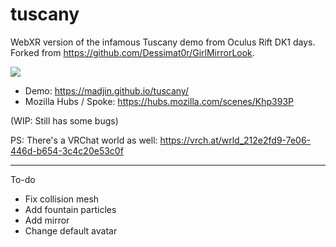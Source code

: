 # tuscany

WebXR version of the infamous Tuscany demo from Oculus Rift DK1 days. Forked from <https://github.com/Dessimat0r/GirlMirrorLook>.

![](https://i.imgur.com/NvGFuVv.jpg)

- Demo: https://madjin.github.io/tuscany/
- Mozilla Hubs / Spoke: https://hubs.mozilla.com/scenes/Khp393P

(WIP: Still has some bugs)

PS: There's a VRChat world as well: https://vrch.at/wrld_212e2fd9-7e06-446d-b654-3c4c20e53c0f

---

To-do

- Fix collision mesh
- Add fountain particles
- Add mirror
- Change default avatar
